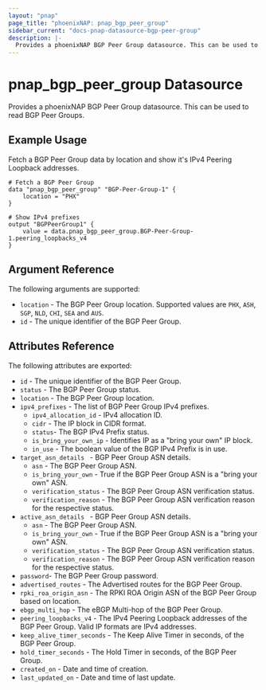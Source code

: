 ```yaml
---
layout: "pnap"
page_title: "phoenixNAP: pnap_bgp_peer_group"
sidebar_current: "docs-pnap-datasource-bgp-peer-group"
description: |-
  Provides a phoenixNAP BGP Peer Group datasource. This can be used to read BGP Peer Groups.
---
```


# pnap_bgp_peer_group Datasource

Provides a phoenixNAP BGP Peer Group datasource. This can be used to read BGP Peer Groups.



## Example Usage

Fetch a BGP Peer Group data by location and show it's IPv4 Peering Loopback addresses.

```hcl
# Fetch a BGP Peer Group
data "pnap_bgp_peer_group" "BGP-Peer-Group-1" {
    location = "PHX"
}

# Show IPv4 prefixes
output "BGPPeerGroup1" {
    value = data.pnap_bgp_peer_group.BGP-Peer-Group-1.peering_loopbacks_v4
}
```

## Argument Reference

The following arguments are supported:

* `location` - The BGP Peer Group location. Supported values are `PHX`, `ASH`, `SGP`, `NLD`, `CHI`, `SEA` and `AUS`.
* `id` - The unique identifier of the BGP Peer Group.

## Attributes Reference

The following attributes are exported:

* `id` - The unique identifier of the BGP Peer Group.
* `status` - The BGP Peer Group status.
* `location` - The BGP Peer Group location.
* `ipv4_prefixes` - The list of BGP Peer Group IPv4 prefixes.
    * `ipv4_allocation_id` - IPv4 allocation ID.
    * `cidr` - The IP block in CIDR format.
    * `status`- The BGP IPv4 Prefix status.
    * `is_bring_your_own_ip` - Identifies IP as a "bring your own" IP block.
    * `in_use` - The boolean value of the BGP IPv4 Prefix is in use.
* `target_asn_details ` - BGP Peer Group ASN details.
    * `asn` - The BGP Peer Group ASN.
    * `is_bring_your_own` - True if the BGP Peer Group ASN is a "bring your own" ASN.
    * `verification_status` - The BGP Peer Group ASN verification status.
    * `verification_reason` - The BGP Peer Group ASN verification reason for the respective status.
* `active_asn_details ` - BGP Peer Group ASN details.
    * `asn` - The BGP Peer Group ASN.
    * `is_bring_your_own` - True if the BGP Peer Group ASN is a "bring your own" ASN.
    * `verification_status` - The BGP Peer Group ASN verification status.
    * `verification_reason` - The BGP Peer Group ASN verification reason for the respective status.
* `password`- The BGP Peer Group password.
* `advertised_routes` - The Advertised routes for the BGP Peer Group.
* `rpki_roa_origin_asn` - The RPKI ROA Origin ASN of the BGP Peer Group based on location.
* `ebgp_multi_hop` - The eBGP Multi-hop of the BGP Peer Group.
* `peering_loopbacks_v4` - The IPv4 Peering Loopback addresses of the BGP Peer Group. Valid IP formats are IPv4 addresses.
* `keep_alive_timer_seconds` - The Keep Alive Timer in seconds, of the BGP Peer Group.
* `hold_timer_seconds` - The Hold Timer in seconds, of the BGP Peer Group.
* `created_on` - Date and time of creation.
* `last_updated_on` - Date and time of last update.